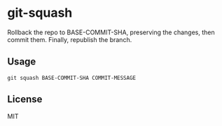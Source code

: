 # git-squash

Rollback the repo to BASE-COMMIT-SHA, preserving the changes, then commit them.
Finally, republish the branch.

## Usage

    git squash BASE-COMMIT-SHA COMMIT-MESSAGE

## License

MIT
